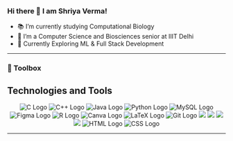 ### Hi there 👋 I am Shriya Verma!

- 📚 I’m currently studying Computational Biology
- 🏫 I’m a Computer Science and Biosciences senior at IIIT Delhi
- 🤔 Currently Exploring ML & Full Stack Development

---
### 🧰 Toolbox
## Technologies and Tools

<p align="center">
  <img src="https://img.shields.io/badge/c-%2300599C.svg?style=for-the-badge&logo=c&logoColor=white" alt="C Logo" />
  <img src="https://img.shields.io/badge/c++-%2300599C.svg?style=for-the-badge&logo=c%2B%2B&logoColor=white" alt="C++ Logo" />
  <img src="https://img.shields.io/badge/java-%23ED8B00.svg?style=for-the-badge&logo=java&logoColor=white" alt="Java Logo"/>
  <img src="https://img.shields.io/badge/python-3670A0?style=for-the-badge&logo=python&logoColor=ffdd54" alt="Python Logo"/>
  <img src="https://img.shields.io/badge/mysql-%2300f.svg?style=for-the-badge&logo=mysql&logoColor=white" alt="MySQL Logo"/>
  <img src="https://img.shields.io/badge/figma-%23F24E1E.svg?style=for-the-badge&logo=figma&logoColor=white" alt="Figma Logo"/>
  <img src="https://img.shields.io/badge/r-%23276DC3.svg?style=for-the-badge&logo=r&logoColor=white" alt="R Logo"/>
  <img src="https://img.shields.io/badge/canva-%2300C4CC.svg?style=for-the-badge&logo=canva&logoColor=white" alt="Canva Logo"/>
  <img src="https://img.shields.io/badge/latex-%23008080.svg?style=for-the-badge&logo=latex&logoColor=white" alt="LaTeX Logo"/>
  <img src="https://img.shields.io/badge/git-%23F05033.svg?style=for-the-badge&logo=git&logoColor=white" alt="Git Logo"/>
  <img src="https://img.shields.io/badge/MySQL-005C84?style=for-the-badge&logo=mysql&logoColor=white">
  <img src="https://img.shields.io/badge/Numpy-777BB4?style=for-the-badge&logo=numpy&logoColor=white">
  <img src="https://img.shields.io/badge/pandas-%23150458.svg?style=for-the-badge&logo=pandas&logoColor=white">
  <img src="https://img.shields.io/badge/scikit--learn-%23F7931E.svg?style=for-the-badge&logo=scikit-learn&logoColor=white">
  <img src="https://img.shields.io/badge/html-%23E34F26.svg?style=for-the-badge&logo=html5&logoColor=white" alt="HTML Logo" />
  <img src="https://img.shields.io/badge/css-%231572B6.svg?style=for-the-badge&logo=css3&logoColor=white" alt="CSS Logo" />
  
</p>

---
